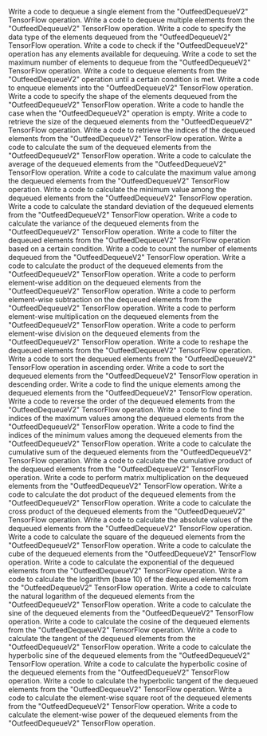 Write a code to dequeue a single element from the "OutfeedDequeueV2" TensorFlow operation.
Write a code to dequeue multiple elements from the "OutfeedDequeueV2" TensorFlow operation.
Write a code to specify the data type of the elements dequeued from the "OutfeedDequeueV2" TensorFlow operation.
Write a code to check if the "OutfeedDequeueV2" operation has any elements available for dequeuing.
Write a code to set the maximum number of elements to dequeue from the "OutfeedDequeueV2" TensorFlow operation.
Write a code to dequeue elements from the "OutfeedDequeueV2" operation until a certain condition is met.
Write a code to enqueue elements into the "OutfeedDequeueV2" TensorFlow operation.
Write a code to specify the shape of the elements dequeued from the "OutfeedDequeueV2" TensorFlow operation.
Write a code to handle the case when the "OutfeedDequeueV2" operation is empty.
Write a code to retrieve the size of the dequeued elements from the "OutfeedDequeueV2" TensorFlow operation.
Write a code to retrieve the indices of the dequeued elements from the "OutfeedDequeueV2" TensorFlow operation.
Write a code to calculate the sum of the dequeued elements from the "OutfeedDequeueV2" TensorFlow operation.
Write a code to calculate the average of the dequeued elements from the "OutfeedDequeueV2" TensorFlow operation.
Write a code to calculate the maximum value among the dequeued elements from the "OutfeedDequeueV2" TensorFlow operation.
Write a code to calculate the minimum value among the dequeued elements from the "OutfeedDequeueV2" TensorFlow operation.
Write a code to calculate the standard deviation of the dequeued elements from the "OutfeedDequeueV2" TensorFlow operation.
Write a code to calculate the variance of the dequeued elements from the "OutfeedDequeueV2" TensorFlow operation.
Write a code to filter the dequeued elements from the "OutfeedDequeueV2" TensorFlow operation based on a certain condition.
Write a code to count the number of elements dequeued from the "OutfeedDequeueV2" TensorFlow operation.
Write a code to calculate the product of the dequeued elements from the "OutfeedDequeueV2" TensorFlow operation.
Write a code to perform element-wise addition on the dequeued elements from the "OutfeedDequeueV2" TensorFlow operation.
Write a code to perform element-wise subtraction on the dequeued elements from the "OutfeedDequeueV2" TensorFlow operation.
Write a code to perform element-wise multiplication on the dequeued elements from the "OutfeedDequeueV2" TensorFlow operation.
Write a code to perform element-wise division on the dequeued elements from the "OutfeedDequeueV2" TensorFlow operation.
Write a code to reshape the dequeued elements from the "OutfeedDequeueV2" TensorFlow operation.
Write a code to sort the dequeued elements from the "OutfeedDequeueV2" TensorFlow operation in ascending order.
Write a code to sort the dequeued elements from the "OutfeedDequeueV2" TensorFlow operation in descending order.
Write a code to find the unique elements among the dequeued elements from the "OutfeedDequeueV2" TensorFlow operation.
Write a code to reverse the order of the dequeued elements from the "OutfeedDequeueV2" TensorFlow operation.
Write a code to find the indices of the maximum values among the dequeued elements from the "OutfeedDequeueV2" TensorFlow operation.
Write a code to find the indices of the minimum values among the dequeued elements from the "OutfeedDequeueV2" TensorFlow operation.
Write a code to calculate the cumulative sum of the dequeued elements from the "OutfeedDequeueV2" TensorFlow operation.
Write a code to calculate the cumulative product of the dequeued elements from the "OutfeedDequeueV2" TensorFlow operation.
Write a code to perform matrix multiplication on the dequeued elements from the "OutfeedDequeueV2" TensorFlow operation.
Write a code to calculate the dot product of the dequeued elements from the "OutfeedDequeueV2" TensorFlow operation.
Write a code to calculate the cross product of the dequeued elements from the "OutfeedDequeueV2" TensorFlow operation.
Write a code to calculate the absolute values of the dequeued elements from the "OutfeedDequeueV2" TensorFlow operation.
Write a code to calculate the square of the dequeued elements from the "OutfeedDequeueV2" TensorFlow operation.
Write a code to calculate the cube of the dequeued elements from the "OutfeedDequeueV2" TensorFlow operation.
Write a code to calculate the exponential of the dequeued elements from the "OutfeedDequeueV2" TensorFlow operation.
Write a code to calculate the logarithm (base 10) of the dequeued elements from the "OutfeedDequeueV2" TensorFlow operation.
Write a code to calculate the natural logarithm of the dequeued elements from the "OutfeedDequeueV2" TensorFlow operation.
Write a code to calculate the sine of the dequeued elements from the "OutfeedDequeueV2" TensorFlow operation.
Write a code to calculate the cosine of the dequeued elements from the "OutfeedDequeueV2" TensorFlow operation.
Write a code to calculate the tangent of the dequeued elements from the "OutfeedDequeueV2" TensorFlow operation.
Write a code to calculate the hyperbolic sine of the dequeued elements from the "OutfeedDequeueV2" TensorFlow operation.
Write a code to calculate the hyperbolic cosine of the dequeued elements from the "OutfeedDequeueV2" TensorFlow operation.
Write a code to calculate the hyperbolic tangent of the dequeued elements from the "OutfeedDequeueV2" TensorFlow operation.
Write a code to calculate the element-wise square root of the dequeued elements from the "OutfeedDequeueV2" TensorFlow operation.
Write a code to calculate the element-wise power of the dequeued elements from the "OutfeedDequeueV2" TensorFlow operation.